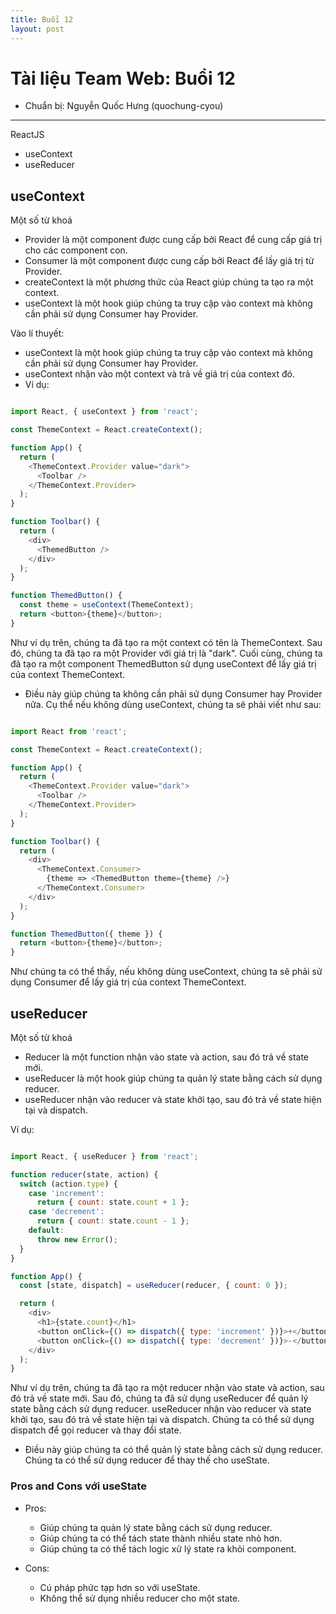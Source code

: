 ```yaml
---
title: Buổi 12
layout: post
---
```


# Tài liệu Team Web: Buổi 12

- Chuẩn bị: Nguyễn Quốc Hưng (quochung-cyou)

---
ReactJS
- useContext
- useReducer

## useContext


Một số từ khoá

- Provider là một component được cung cấp bởi React để cung cấp giá trị cho các component con.
- Consumer là một component được cung cấp bởi React để lấy giá trị từ Provider.
- createContext là một phương thức của React giúp chúng ta tạo ra một context.
- useContext là một hook giúp chúng ta truy cập vào context mà không cần phải sử dụng Consumer hay Provider.


Vào lí thuyết:

- useContext là một hook giúp chúng ta truy cập vào context mà không cần phải sử dụng Consumer hay Provider.
- useContext nhận vào một context và trả về giá trị của context đó.
- Ví dụ:

``` javascript

import React, { useContext } from 'react';

const ThemeContext = React.createContext();

function App() {
  return (
    <ThemeContext.Provider value="dark">
      <Toolbar />
    </ThemeContext.Provider>
  );
}

function Toolbar() {
  return (
    <div>
      <ThemedButton />
    </div>
  );
}

function ThemedButton() {
  const theme = useContext(ThemeContext);
  return <button>{theme}</button>;
}

```

Như ví dụ trên, chúng ta đã tạo ra một context có tên là ThemeContext. Sau đó, chúng ta đã tạo ra một Provider với giá trị là "dark". Cuối cùng, chúng ta đã tạo ra một component ThemedButton sử dụng useContext để lấy giá trị của context ThemeContext.

- Điều này giúp chúng ta không cần phải sử dụng Consumer hay Provider nữa. Cụ thể nếu không dùng useContext, chúng ta sẽ phải viết như sau:

``` javascript

import React from 'react';

const ThemeContext = React.createContext();

function App() {
  return (
    <ThemeContext.Provider value="dark">
      <Toolbar />
    </ThemeContext.Provider>
  );
}

function Toolbar() {
  return (
    <div>
      <ThemeContext.Consumer>
        {theme => <ThemedButton theme={theme} />}
      </ThemeContext.Consumer>
    </div>
  );
}

function ThemedButton({ theme }) {
  return <button>{theme}</button>;
}

```

Như chúng ta có thể thấy, nếu không dùng useContext, chúng ta sẽ phải sử dụng Consumer để lấy giá trị của context ThemeContext.

## useReducer

Một số từ khoá

- Reducer là một function nhận vào state và action, sau đó trả về state mới.
- useReducer là một hook giúp chúng ta quản lý state bằng cách sử dụng reducer.
- useReducer nhận vào reducer và state khởi tạo, sau đó trả về state hiện tại và dispatch.

Ví dụ:

``` javascript

import React, { useReducer } from 'react';

function reducer(state, action) {
  switch (action.type) {
    case 'increment':
      return { count: state.count + 1 };
    case 'decrement':
      return { count: state.count - 1 };
    default:
      throw new Error();
  }
}

function App() {
  const [state, dispatch] = useReducer(reducer, { count: 0 });

  return (
    <div>
      <h1>{state.count}</h1>
      <button onClick={() => dispatch({ type: 'increment' })}>+</button>
      <button onClick={() => dispatch({ type: 'decrement' })}>-</button>
    </div>
  );
}

```

Như ví dụ trên, chúng ta đã tạo ra một reducer nhận vào state và action, sau đó trả về state mới. Sau đó, chúng ta đã sử dụng useReducer để quản lý state bằng cách sử dụng reducer. useReducer nhận vào reducer và state khởi tạo, sau đó trả về state hiện tại và dispatch. Chúng ta có thể sử dụng dispatch để gọi reducer và thay đổi state.

- Điều này giúp chúng ta có thể quản lý state bằng cách sử dụng reducer. Chúng ta có thể sử dụng reducer để thay thế cho useState.

### Pros and Cons với useState

- Pros:
    - Giúp chúng ta quản lý state bằng cách sử dụng reducer.
    - Giúp chúng ta có thể tách state thành nhiều state nhỏ hơn.
    - Giúp chúng ta có thể tách logic xử lý state ra khỏi component.

- Cons:

    - Cú pháp phức tạp hơn so với useState.
    - Không thể sử dụng nhiều reducer cho một state.



